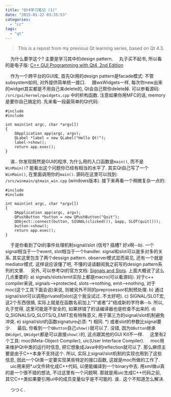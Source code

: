 ```yaml
---
title: "Qt4学习笔记 (1)"
date: "2015-01-22 03:35:53"
categories: 
  - "cc"
tags: 
  - "qt"
---
```


> This is a repost from my previous Qt learning series, based on Qt 4.3.

    为什么要学这个? 主要是学习其中的design pattern.     丸子买不起书, 所以看的是电子版: [C++ GUI Programming with Qt4, 2nd Edition](http://www.informit.com/store/product.aspx?isbn=0132354160)

    作为一个跨平台的GUI库, 首先Qt用的design pattern是facade模式: 不管subsystem如何, 对外提供简单统一接口.     跟wxWidgets一样, 每次你new出来的widget其实都是不用自己来delete的, Qt会自己帮你delete掉. 可以参看源码: `/src/gui/kernel/qwidgets.cpp` 中的析构函数. 注意如果你用MFC的话, memory是要你自己搞定的. 先来看一段最简单的Qt代码:

```
#include 
#include 

int main(int argc, char *argv[])
{
    QApplication app(argc, argv);
    QLabel *label = new QLabel("Hello Qt!");
    label->show();
    return app.exec();
}
```

    诶.. 你发现既然是GUI的程序, 为什么用的入口函数是`main()`, 而不是`WinMain()`? 能看出这个问题你已经有相当的水平了. 其实Qt自己写了一个`WinMain()`, 在里面调用你的`main()`. 源码在这里可以找到: `/src/winmain/qtmain_win.cpp` (windows版本). 接下来再看一个稍微复杂一点的:

```
#include 
#include 

int main(int argc, char *argv[])
{
    QApplication app(argc, argv);
    QPushButton *button = new QPushButton("Quit");
    QObject::connect(button, SIGNAL(clicked()), &app, SLOT(quit()));
    button->show();
    return app.exec();
}
```

    于是你看到了Qt的事件处理机制signal/slot (信号? 插槽? 好x啊--b). 一个signal相当于一个event, slot相当于一个handler. signal和slot可以是多对多的关系. 其实这里包含了两个dessign pattern. observer模式显而易见, 还有一个就是mediator模式. 这样说应该懂了吧, 不懂的话请翻阅我之前写的design pattern系列的文章.     另外, 可以参考Qt的官方文档: [Signals and Slots](http://doc.trolltech.com/4.4/signalsandslots.html). 上面大概说了这么几点重要的: a) signals/slots/emit实际上都是macro(可以看源码). 对于c++ compiler来说, signals-->protected, slots-->nothing, emit-->nothing, 对于moc(这个工具下面会说)来说, 则被另外不同的preprosessor机制预处理. b) 通过signal/slot可以调用private的slot(这个我没试过..不太好吧). c) SIGNAL/SLOT宏, 这2个东西很搞, 实际上就是在函数名前加上"1"或者"2"结成新的字符串--b. 所以, 丸子觉得, 这里可能是不安全的, 如果拼错了的话编译器也是检查不出来的. d) Q_SIGNALS/Q_SLOTS/Q_EMIT宏有特殊意义, 用于第三方的signal/slot机制避免冲突. e) signal/slot的函数signature必须: \*) 相同. \*) 或者slot的参数比signal要少.     最后, 你看到一个`QButton`自己`show()`就可以了. 没错, 因为`QButton`继承`QWidget`, `QWidget`都是可以直接`show()`的, 这点跟其他的GUI Kit不一样.     这里有2个工具: moc(Meta-Object Compiler), uic(User Interface Compiler).     moc用来维护Qt中类的运行时信息, 把它想象成Java中的reflection就可以了. 那么麻烦主要是由于C++本身不支持这个. 所以, 实际上signal/slot机制的实现也用到了这些信息, 因此一个Qt类一定要实现某些特定的接口函数, 这就是moc所做的工作了.     uic用来把\*.ui文件转化成C++代码, 以便能编译到一个binary中去. 用xml做ui真的是一个很不错的想法, 不过这里有一个问题啊. 那就是用uic生成C++代码之前, 其它C++类如果要引用ui中的成员变量似乎是不可能的. 诶.. 这个不知道怎么解决.

    つつく.
